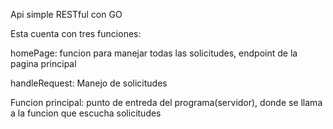 Api simple RESTful con GO

Esta cuenta con tres funciones:

homePage: funcion para manejar todas las solicitudes, endpoint de la pagina principal

handleRequest: Manejo de solicitudes

Funcion principal: punto de entreda del programa(servidor), donde se llama a la funcion que escucha solicitudes
